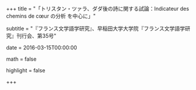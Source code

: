 +++
title = "「トリスタン・ツァラ、ダダ後の詩に関する試論：Indicateur des chemins de cœur の分析 を中心に」"

subtitle = "『フランス文学語学研究』、早稲田大学大学院『フランス文学語学研究』刊行会、第35号"

date = 2016-03-15T00:00:00

math = false

highlight = false




+++
